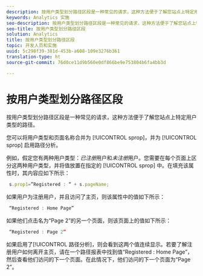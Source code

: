 ```yaml
---
description: 按用户类型划分路径区段是一种常见的请求，这种方法便于了解您站点上特定用户类型的路径。
keywords: Analytics 实施
seo-description: 按用户类型划分路径区段是一种常见的请求，这种方法便于了解您站点上特定用户类型的路径。
seo-title: 按用户类型划分路径区段
solution: Analytics
title: 按用户类型划分路径区段
topic: 开发人员和实施
uuid: 5c298f39-381d-453b-a608-109e3276b361
translation-type: ht
source-git-commit: 76d0ce11d9b560e0df866be9e753804b6fa4bb3d

---
```



# 按用户类型划分路径区段

按用户类型划分路径区段是一种常见的请求，这种方法便于了解您站点上特定用户类型的路径。

您可以将用户类型和页面名称合并为 [!UICONTROL sprop]，并为 [!UICONTROL sprop] 启用路径分析。

例如，假定您有两种用户类型：_已注册_&#x200B;用户和&#x200B;_未注册_&#x200B;用户。您需要在每个页面上区分这两种用户类型，并将值放置在指定的 [!UICONTROL sprop] 中。在填充该属性时，其内容应如下所示：

```js
 s.prop1=”Registered : “ + s.pageName;
```

如果用户为注册用户，并且访问了主页，则该属性中的值如下所示：

```js
 “Registered : Home Page”
```

如果他们点击名为“Page 2”的另一个页面，则该页面上的值如下所示：

```js
 “Registered : Page 2”
```

如果启用了[!UICONTROL 路径分析]，则会看到这两个值连续显示。若要了解注册用户如何离开主页，请在一个路径报表中找到值“Registered : Home Page”，然后查看他们访问的下一个页面。在此情况下，他们访问的下一个页面为“Page 2”。
